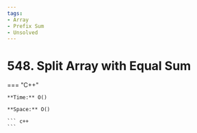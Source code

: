 ```yaml
---
tags:
- Array
- Prefix Sum
- Unsolved
---
```



# 548. Split Array with Equal Sum

=== "C++"

    **Time:** O()

    **Space:** O()

    ``` c++
    ```
